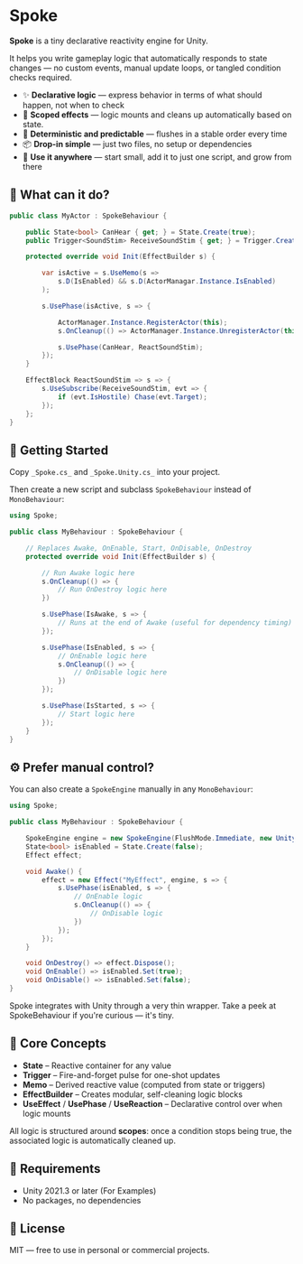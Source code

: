 # Spoke

**Spoke** is a tiny declarative reactivity engine for Unity.

It helps you write gameplay logic that automatically responds to state changes — no custom events, manual update loops, or tangled condition checks required.

- ✨ **Declarative logic** — express behavior in terms of what should happen, not when to check
- 🧠 **Scoped effects** — logic mounts and cleans up automatically based on state.
- 🎯 **Deterministic and predictable** — flushes in a stable order every time
- 📦 **Drop-in simple** — just two files, no setup or dependencies
- 🧪 **Use it anywhere** — start small, add it to just one script, and grow from there

## 🔁 What can it do?

```csharp
public class MyActor : SpokeBehaviour {

    public State<bool> CanHear { get; } = State.Create(true);
    public Trigger<SoundStim> ReceiveSoundStim { get; } = Trigger.Create<SoundStim>();

    protected override void Init(EffectBuilder s) {

        var isActive = s.UseMemo(s =>
            s.D(IsEnabled) && s.D(ActorManagar.Instance.IsEnabled)
        );

        s.UsePhase(isActive, s => {

            ActorManager.Instance.RegisterActor(this);
            s.OnCleanup(() => ActorManager.Instance.UnregisterActor(this));

            s.UsePhase(CanHear, ReactSoundStim);
        });
    }

    EffectBlock ReactSoundStim => s => {
        s.UseSubscribe(ReceiveSoundStim, evt => {
            if (evt.IsHostile) Chase(evt.Target);
        });
    };
}
```

## 🔰 Getting Started

Copy `_Spoke.cs_` and `_Spoke.Unity.cs_` into your project.

Then create a new script and subclass `SpokeBehaviour` instead of `MonoBehaviour`:

```csharp
using Spoke;

public class MyBehaviour : SpokeBehaviour {

    // Replaces Awake, OnEnable, Start, OnDisable, OnDestroy
    protected override void Init(EffectBuilder s) {

        // Run Awake logic here
        s.OnCleanup(() => {
            // Run OnDestroy logic here
        })

        s.UsePhase(IsAwake, s => {
            // Runs at the end of Awake (useful for dependency timing)
        });

        s.UsePhase(IsEnabled, s => {
            // OnEnable logic here
            s.OnCleanup(() => {
                // OnDisable logic here
            })
        });

        s.UsePhase(IsStarted, s => {
            // Start logic here
        });
    }
}
```

## ⚙️ Prefer manual control?

You can also create a `SpokeEngine` manually in any `MonoBehaviour`:

```csharp
using Spoke;

public class MyBehaviour : SpokeBehaviour {

    SpokeEngine engine = new SpokeEngine(FlushMode.Immediate, new UnitySpokeLogger(this));
    State<bool> isEnabled = State.Create(false);
    Effect effect;

    void Awake() {
        effect = new Effect("MyEffect", engine, s => {
            s.UsePhase(isEnabled, s => {
                // OnEnable logic
                s.OnCleanup(() => {
                    // OnDisable logic
                })
            });
        });
    }

    void OnDestroy() => effect.Dispose();
    void OnEnable() => isEnabled.Set(true);
    void OnDisable() => isEnabled.Set(false);
}
```

Spoke integrates with Unity through a very thin wrapper.
Take a peek at SpokeBehaviour if you're curious — it's tiny.

## 🧠 Core Concepts

- **State** – Reactive container for any value
- **Trigger** – Fire-and-forget pulse for one-shot updates
- **Memo** – Derived reactive value (computed from state or triggers)
- **EffectBuilder** – Creates modular, self-cleaning logic blocks
- **UseEffect** / **UsePhase** / **UseReaction** – Declarative control over when logic mounts

All logic is structured around **scopes**: once a condition stops being true, the associated logic is automatically cleaned up.

## 🧰 Requirements

- Unity 2021.3 or later (For Examples)
- No packages, no dependencies

## 📜 License

MIT — free to use in personal or commercial projects.
